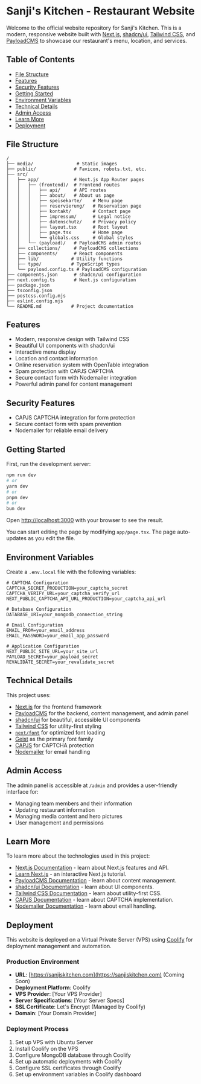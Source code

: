 # Sanji's Kitchen - Restaurant Website

Welcome to the official website repository for Sanji's Kitchen. This is a modern, responsive website built with [Next.js](https://nextjs.org), [shadcn/ui](https://ui.shadcn.com), [Tailwind CSS](https://tailwindcss.com), and [PayloadCMS](https://payloadcms.com) to showcase our restaurant's menu, location, and services.

## Table of Contents

- [File Structure](#file-structure)
- [Features](#features)
- [Security Features](#security-features)
- [Getting Started](#getting-started)
- [Environment Variables](#environment-variables)
- [Technical Details](#technical-details)
- [Admin Access](#admin-access)
- [Learn More](#learn-more)
- [Deployment](#deployment)

## File Structure

```
/
├── media/                # Static images
├── public/              # Favicon, robots.txt, etc.
├── src/
│   ├── app/             # Next.js App Router pages
│   │   ├── (frontend)/  # Frontend routes
│   │   │   ├── api/     # API routes
│   │   │   ├── about/   # About us page
│   │   │   ├── speisekarte/    # Menu page
│   │   │   ├── reservierung/   # Reservation page
│   │   │   ├── kontakt/        # Contact page
│   │   │   ├── impressum/      # Legal notice
│   │   │   ├── datenschutz/    # Privacy policy
│   │   │   ├── layout.tsx      # Root layout
│   │   │   ├── page.tsx        # Home page
│   │   │   └── globals.css     # Global styles
│   │   └── (payload)/   # PayloadCMS admin routes
│   ├── collections/     # PayloadCMS collections
│   ├── components/      # React components
│   ├── lib/            # Utility functions
│   ├── type/           # TypeScript types
│   └── payload.config.ts # PayloadCMS configuration
├── components.json      # shadcn/ui configuration
├── next.config.ts       # Next.js configuration
├── package.json
├── tsconfig.json
├── postcss.config.mjs
├── eslint.config.mjs
└── README.md           # Project documentation
```

## Features

- Modern, responsive design with Tailwind CSS
- Beautiful UI components with shadcn/ui
- Interactive menu display
- Location and contact information
- Online reservation system with OpenTable integration
- Spam protection with CAPJS CAPTCHA
- Secure contact form with Nodemailer integration
- Powerful admin panel for content management

## Security Features

- CAPJS CAPTCHA integration for form protection
- Secure contact form with spam prevention
- Nodemailer for reliable email delivery

## Getting Started

First, run the development server:

```bash
npm run dev
# or
yarn dev
# or
pnpm dev
# or
bun dev
```

Open [http://localhost:3000](http://localhost:3000) with your browser to see the result.

You can start editing the page by modifying `app/page.tsx`. The page auto-updates as you edit the file.

## Environment Variables

Create a `.env.local` file with the following variables:

```env
# CAPTCHA Configuration
CAPTCHA_SECRET_PRODUCTION=your_captcha_secret
CAPTCHA_VERIFY_URL=your_captcha_verify_url
NEXT_PUBLIC_CAPTCHA_API_URL_PRODUCTION=your_captcha_api_url

# Database Configuration
DATABASE_URI=your_mongodb_connection_string

# Email Configuration
EMAIL_FROM=your_email_address
EMAIL_PASSWORD=your_email_app_password

# Application Configuration
NEXT_PUBLIC_SITE_URL=your_site_url
PAYLOAD_SECRET=your_payload_secret
REVALIDATE_SECRET=your_revalidate_secret
```

## Technical Details

This project uses:
- [Next.js](https://nextjs.org) for the frontend framework
- [PayloadCMS](https://payloadcms.com) for the backend, content management, and admin panel
- [shadcn/ui](https://ui.shadcn.com) for beautiful, accessible UI components
- [Tailwind CSS](https://tailwindcss.com) for utility-first styling
- [`next/font`](https://nextjs.org/docs/app/building-your-application/optimizing/fonts) for optimized font loading
- [Geist](https://vercel.com/font) as the primary font family
- [CAPJS](https://cap.js.org) for CAPTCHA protection
- [Nodemailer](https://nodemailer.com/) for email handling

## Admin Access

The admin panel is accessible at `/admin` and provides a user-friendly interface for:
- Managing team members and their information
- Updating restaurant information
- Managing media content and hero pictures
- User management and permissions

## Learn More

To learn more about the technologies used in this project:

- [Next.js Documentation](https://nextjs.org/docs) - learn about Next.js features and API.
- [Learn Next.js](https://nextjs.org/learn) - an interactive Next.js tutorial.
- [PayloadCMS Documentation](https://payloadcms.com/docs) - learn about content management.
- [shadcn/ui Documentation](https://ui.shadcn.com/docs) - learn about UI components.
- [Tailwind CSS Documentation](https://tailwindcss.com/docs) - learn about utility-first CSS.
- [CAPJS Documentation](https://cap.js.org/docs) - learn about CAPTCHA implementation.
- [Nodemailer Documentation](https://nodemailer.com/about/) - learn about email handling.

## Deployment

This website is deployed on a Virtual Private Server (VPS) using [Coolify](https://coolify.io) for deployment management and automation.

### Production Environment
- **URL**: [https://sanjiskitchen.com](https://sanjiskitchen.com) (Coming Soon)
- **Deployment Platform**: Coolify
- **VPS Provider**: [Your VPS Provider]
- **Server Specifications**: [Your Server Specs]
- **SSL Certificate**: Let's Encrypt (Managed by Coolify)
- **Domain**: [Your Domain Provider]

### Deployment Process
1. Set up VPS with Ubuntu Server
2. Install Coolify on the VPS
3. Configure MongoDB database through Coolify
4. Set up automatic deployments with Coolify
5. Configure SSL certificates through Coolify
6. Set up environment variables in Coolify dashboard
